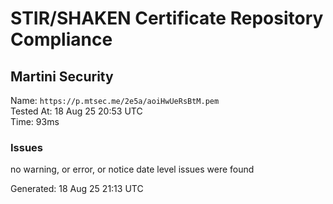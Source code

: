 # STIR/SHAKEN Certificate Repository Compliance

## Martini Security

Name: `https://p.mtsec.me/2e5a/aoiHwUeRsBtM.pem`\
Tested At: 18 Aug 25 20:53 UTC\
Time: 93ms

### Issues

no warning, or error, or notice date level issues were found

Generated: 18 Aug 25 21:13 UTC